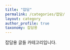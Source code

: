 ```yaml
---
title: "잡담"
permalink: /categories/잡담/
layout: category
author_profile: true
taxonomy: 잡담용
---
```


잡담용 글들 카테고리입니다.